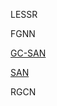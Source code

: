 LESSR

FGNN

[GC-SAN](https://www.ijcai.org/Proceedings/2019/547)

[SAN](https://papers.nips.cc/paper/2017/file/3f5ee243547dee91fbd053c1c4a845aa-Paper.pdf)

RGCN
